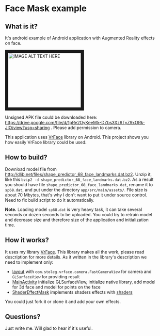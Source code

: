 # Face Mask example

## What is it?

It's android example of Android application with Augmented Reality effects on face.

<a href="http://www.youtube.com/watch?feature=player_embedded&v=0Z_BvSqQvPc" target="_blank"><img src="http://img.youtube.com/vi/0Z_BvSqQvPc/0.jpg" alt="IMAGE ALT TEXT HERE" width="240" height="180" border="10" /></a>

Unsigned APK file could be downloaded here: https://drive.google.com/file/d/1pRe2OyKeeM5-DZbs3Xz9TyZ9xORk-JIO/view?usp=sharing . Please add permission to camera.

This application uses [VrFace](https://github.com/oleg-sta/VrFace) library on Android.
This project shows you how easily VrFace library could be used.

## How to build?

Download model file from http://dlib.net/files/shape_predictor_68_face_landmarks.dat.bz2.
Unzip it, like this `bzip2 -d shape_predictor_68_face_landmarks.dat.bz2`.
As a result you should have file `shape_predictor_68_face_landmarks.dat`,
rename it to `sp68.dat`, and put under the directory `app/src/main/assets/`.
File size is about 70 Mbytes, that's why I don't want to put it under source control.
Need to fix build script to do it automatically. 

**Note.** Loading model `sp68.dat` is very heavy task, it can take several seconds or dozen seconds to be uploaded.
You could try to retrain model and decrease size and therefore size of the application and initialization time. 

## How it works?

It uses my library [VrFace](https://github.com/oleg-sta/VrFace).
This library makes all the work, please read description for more details.
As it written in the library's description we need to implement only:
* [layout](app/src/main/res/layout/fast_view.xml) with `com.stoleg.vrface.camera.FastCameraView` for camera and `GLSurfaceView` for providing result
* [MainActivity](app/src/main/java/com/stoleg/facemask/MainActivity.java) initialize GLSurfaceView, initialize native library, add model for 3d face and model for points on the face
* [ShaderEffectMask](app/src/main/java/com/stoleg/facemask/ShaderEffectMask.java) implements shaders effects with [shaders](app/src/main/assets/shaders)

You could just fork it or clone it and add your own effects.

## Questions?

Just write me. Will glad to hear if it's useful.